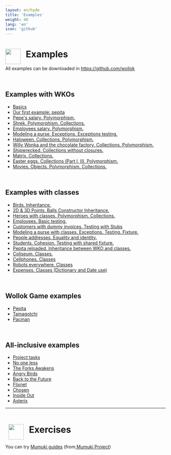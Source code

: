 ```yaml
---
layout: en/hyde
title: 'Examples'
weight: 40
lang: 'en'
icon: 'github'
---
```



<div class="container">
<h1>
<img src="/images/github-octocat.svg" align="left" height="48" width="48" style="padding: 0px;"/>
&nbsp;&nbsp;Examples
</h1>
</div>

<div class="container">
<p>All examples can be downloaded in 
<a href="https://github.com/wollok">https://github.com/wollok</a>
</p>
</div>

<div class="container">
    <br>
</div>

<div class="container">
    <h2>
        Examples with WKOs
    </h2>
</div>

<div class="container">
    <ul class="list-group">
    <li class="list-group-item"><a href="https://github.com/wollok/initialLearning">Basics</a></li>
    <li class="list-group-item"><a href="https://github.com/wollok/introPepita">Our first example: pepita</a></li>
    <li class="list-group-item"><a href="https://github.com/wollok/polimorfismoSueldoDePepe">Pepe's salary. Polymorphism.</a></li>
    <li class="list-group-item"><a href="https://github.com/wollok/heroesConObjetos">Shrek. Polymorphism. Collections.</a></li>
    <li class="list-group-item"><a href="https://github.com/wollok/polimorfismoEmpanadasGimenez">Employees salary. Polymorphism.</a></li>
    <li class="list-group-item"><a href="https://github.com/wollok/excepcionesMonedero">Modeling a purse. Exceptions. Exceptions testing.</a></li>
    <li class="list-group-item"><a href="https://github.com/wollok/coleccionesBloquesJaloguin">Haloween. Collections. Polymorphism.</a></li>
    <li class="list-group-item"><a href="https://github.com/wollok/coleccionesWillyWonka">Willy Wonka and the chocolate factory. Collections. Polymorphism.</a></li>
    <li class="list-group-item"><a href="https://github.com/wollok/coleccionesSinBloquesNaufrago">Shipwrecked. Collections without closures.</a></li>
    <li class="list-group-item"><a href="https://github.com/wollok/ColeccionesMatrixElElegido">Matrix. Collections.</a></li>
    <li class="list-group-item"><a href="https://github.com/wollok/polimorfismoColeccionesHuevosDePascua">Easter eggs. Collections (Part I, II). Polymorphism.</a></li>
    <li class="list-group-item"><a href="https://github.com/wollok/polimorfismoColeccionesMensajerosDePelicula">Movies. Objects. Polymorphism. Collections.</a></li>
    </ul>
</div>

<div class="container">
    <br>
</div>

<div class="container">
<h2>
Examples with classes
</h2>
</div>

<div class="container">
    <ul class="list-group">
    <li class="list-group-item"><a href="https://github.com/wollok/herenciaAvesPepita">Birds. Inheritance.</a></li>
    <li class="list-group-item"><a href="https://github.com/wollok/herenciaConstructores">2D & 3D Points. Balls Constructor Inheritance.</a></li>
    <li class="list-group-item"><a href="https://github.com/wollok/heroesConClases">Heroes with classes. Polymorphism. Collections.</a></li>
    <li class="list-group-item"><a href="https://github.com/wollok/testingEmpleados">Employees. Basic testing.</a></li>
    <li class="list-group-item"><a href="https://github.com/wollok/testingClienteStub">Customers with dummy invoices. Testing with Stubs</a></li>
    <li class="list-group-item"><a href="https://github.com/wollok/excepcionesMonederoClases">Modeling a purse with classes. Exceptions. Testing. Fixture.</a></li>
    <li class="list-group-item"><a href="https://github.com/wollok/igualdadIdentidadDomicilios">People addresses. Equality and identity.</a></li>
    <li class="list-group-item"><a href="https://github.com/wollok/cohesionAlumnos">Students. Cohesion. Testing with shared fixture.</a></li>
    <li class="list-group-item"><a href="https://github.com/wollok/herenciaPepitaWKO">Pepita reloaded. Inheritance between WKO and classes.</a></li>
    <li class="list-group-item"><a href="https://github.com/wollok/clasesColiseo">Coliseum. Classes.</a></li>
    <li class="list-group-item"><a href="https://github.com/wollok/clasesElCelu">Cellphones. Classes</a></li>
    <li class="list-group-item"><a href="https://github.com/wollok/clasesBots">Robots everywhere. Classes</a></li>
    <li class="list-group-item"><a href="https://github.com/wollok/dictionaryTotales">Expenses. Classes (Dictionary and Date use)</a></li>
    </ul>
</div>

<div class="container">
    <br>
</div>

<div class="container">
<h2>
Wollok Game examples
</h2>
</div>

<div class="container">
    <ul class="list-group">
        <li class="list-group-item"><a href="https://github.com/wollok/pepitaGame">Pepita</a></li>
        <li class="list-group-item"><a href="https://github.com/wollok/tamagotchiGameComposicion">Tamagotchi</a></li>
        <li class="list-group-item"><a href="https://github.com/wollok/pacmanBasicGame">Pacman</a></li>
    </ul>
</div>

<div class="container">
    <br>
</div>

<div class="container">
<h2>
All-inclusive examples
</h2>
</div>

<div class="container">
    <ul class="list-group">
    <li class="list-group-item"><a href="https://github.com/wollok/examenTareas">Project tasks</a></li>
    <li class="list-group-item"><a href="https://github.com/wollok/EjercicioIntegradorNiUnaMenos">No one less</a></li>
    <li class="list-group-item"><a href="https://github.com/wollok/EjercicioIntegradorStarWars">The Forks Awakens</a></li>
    <li class="list-group-item"><a href="https://github.com/wollok/EjercicioIntegradorAngryBirds">Angry Birds</a></li>
    <li class="list-group-item"><a href="https://github.com/wollok/EjercicioIntegradorVolverAlFuturo">Back to the Future</a></li>
    <li class="list-group-item"><a href="https://github.com/wollok/EjercicioIntegradorFlixnet">Flixnet</a></li>
    <li class="list-group-item"><a href="https://github.com/wollok/EjercicioIntegradorElegidos">Chosen</a></li>
    <li class="list-group-item"><a href="https://github.com/wollok/EjercicioIntegradorIntensamente">Inside Out</a></li>
    <li class="list-group-item"><a href="https://github.com/wollok/EjercicioIntegradorAsterix">Asterix</a></li>
    </ul>
</div>

<div class="container">
    <hr>
</div>

<div class="container">
<h1 style="padding: 10px;"><img src="/images/mumuki.png" align="left" height="48" width="48" style="padding: 0px;"/>
&nbsp;&nbsp;Exercises</h1>

<p>You can try 
<a href="http://wollok.mumuki.io/">Mumuki guides</a> (from<a href="http://mumuki.org"> Mumuki Project</a>)</p>
</div>

